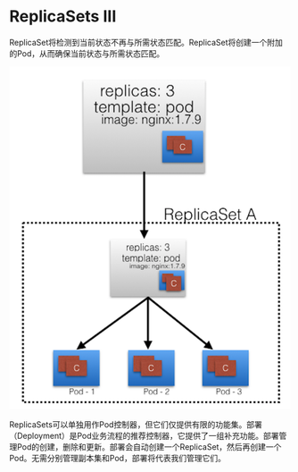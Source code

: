 # ReplicaSets III

ReplicaSet将检测到当前状态不再与所需状态匹配。ReplicaSet将创建一个附加的Pod，从而确保当前状态与所需状态匹配。

![ReplicaSet\(&#x6839;&#x636E;&#x9884;&#x8BBE;&#x65B0;&#x5EFA;&#x7ACB;&#x4E00;&#x4E2A;pod\)](../../.gitbook/assets/image%20%2819%29.png)

ReplicaSets可以单独用作Pod控制器，但它们仅提供有限的功能集。部署（Deployment）是Pod业务流程的推荐控制器，它提供了一组补充功能。部署管理Pod的创建，删除和更新。部署会自动创建一个ReplicaSet，然后再创建一个Pod。无需分别管理副本集和Pod，部署将代表我们管理它们。

